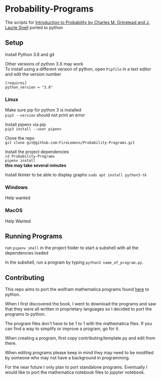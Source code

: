 # Probability-Programs
The scripts for [Introduction to Probability by Charles M. Grinstead and J. Laurie Snell](http://www.dartmouth.edu/~chance/teaching_aids/books_articles/probability_book/book.html) ported to python  
  
## Setup
Install Python 3.8 and git  
  
Other versions of python 3.X may work  
To install using a different version of python, open `Pipfile` in a text editor and edit the version number  

    [requires]
    python_version = "3.8"

### Linux
Make sure pip for python 3 is installed  
`pip3 --version` should not print an error  
  
Install pipenv via pip  
`pip3 install --user pipenv`  

Clone the repo  
`git clone git@github.com:FireLemons/Probability-Programs.git`  
  
Install the project dependencies  
`cd Probability-Programs`  
`pipenv install`  
**this may take several minutes**

Install tkinter to be able to display graphs
`sudo apt install python3-tk`

### Windows  
Help wanted  
  
### MacOS  
Help Wanted  
  
## Running Programs  
run `pipenv shell` in the project folder to start a subshell with all the dependencies loaded  
  
In the subshell, run a program by typing `python3 name_of_program.py`.  

## Contributing  
This repo aims to port the wolfram mathematica programs found [here](http://www.dartmouth.edu/~chance/teaching_aids/books_articles/probability_book/BookAlgorithms.html) to python.  
  
When I first discovered the book, I went to download the programs and saw that they were all written in proprietary languages so I decided to port the programs to python.  
  
The program files don't have to be 1 to 1 with the mathematica files. If you can find a way to simplify or improve a program, go for it.  
  
When creating a program, first copy contributing/template.py and edit from there.
  
When editing programs please keep in mind they may need to be modified by someone who may not have a background in programming.  
  
For the near future I only plan to port standalone programs. Eventually I would like to port the mathematica notebook files to jupyter notebook.
